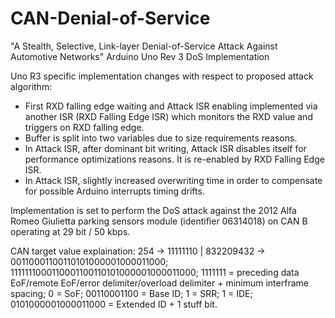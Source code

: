 # CAN-Denial-of-Service

"A Stealth, Selective, Link-layer Denial-of-Service Attack Against Automotive Networks"
Arduino Uno Rev 3 DoS Implementation

Uno R3 specific implementation changes with respect to proposed attack algorithm:
- First RXD falling edge waiting and Attack ISR enabling implemented via another ISR
  (RXD Falling Edge ISR) which monitors the RXD value and triggers on RXD falling edge.
- Buffer is split into two variables due to size requirements reasons.
- In Attack ISR, after dominant bit writing, Attack ISR disables itself for  
  performance optimizations reasons. It is re-enabled by RXD Falling Edge ISR.
- In Attack ISR, slightly increased overwriting time in order to compensate 
  for possible Arduino interrupts timing drifts.
  
Implementation is set to perform the DoS attack against the 2012 Alfa Romeo Giulietta
parking sensors module (identifier 06314018) on CAN B operating at 29 bit / 50 kbps.

CAN target value explaination:
254 -> 11111110 | 832209432 -> 00110001100110101000001000011000;
1111111000110001100110101000001000011000;
1111111 = preceding data EoF/remote EoF/error delimiter/overload
          delimiter + minimum interframe spacing;
0 = SoF;
00110001100 = Base ID;
1 = SRR;
1 = IDE;
0101000001000011000 = Extended ID + 1 stuff bit.
